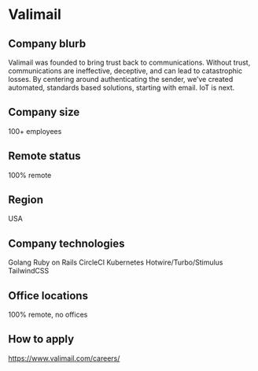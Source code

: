 # Valimail

## Company blurb

Valimail was founded to bring trust back to communications. Without trust, communications are ineffective, deceptive, and can lead to catastrophic losses. By centering around authenticating the sender, we’ve created automated, standards based solutions, starting with email. IoT is next.

## Company size

100+ employees

## Remote status

100% remote

## Region

USA

## Company technologies

Golang
Ruby on Rails
CircleCI
Kubernetes
Hotwire/Turbo/Stimulus
TailwindCSS

## Office locations

100% remote, no offices

## How to apply

https://www.valimail.com/careers/
